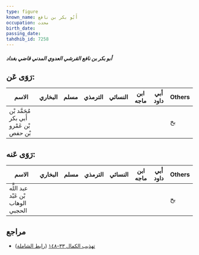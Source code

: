 ```yaml
---
type: figure
known_name: أَبُو بكر بن نافع
occupation: محدث
birth_date:
passing_date:
tahdhib_id: 7258
---
```

##### أبو بكر بن نافع القرشي العدوي المدني قاضي بغداد

## رَوَى عَن:
| الاسم                                    | البخاري | مسلم | الترمذي | النسائي | ابن ماجه | أبي داود | Others |
| ---------------------------------------- | ------- | ---- | ------- | ------- | -------- | -------- | ------ |
| مُحَمَّد بْن أَبي بكر بْن عَمْرو بْن حفص |         |      |         |         |          |          | بخ     |
## رَوَى عَنه:
| الاسم                              | البخاري | مسلم | الترمذي | النسائي | ابن ماجه | أبي داود | Others |
| ---------------------------------- | ------- | ---- | ------- | ------- | -------- | -------- | ------ |
| عبد اللَّه بْن عَبْد الوهاب الحجبي |         |      |         |         |          |          | بخ     |
## مراجع
- [تهذيب الكمال ٣٣-١٤٨](obsidian://open?vault=Tahdhib-al-Kamal&file=Figures/٧٢٥٨-أبو%20بكر%20بن%20نافع%20القرشي%20العدوي%20المدني%20قاضي%20بغداد) ([رابط الشاملة](https://shamela.ws/book/3722/17819))